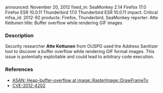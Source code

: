 announced: November 20, 2012
fixed_in: SeaMonkey 2.14
          Firefox 17.0
          Firefox ESR 10.0.11
          Thunderbird 17.0
          Thunderbird ESR 10.0.11
impact: Critical
mfsa_id: 2012-92
products: Firefox, Thunderbird, SeaMonkey
reporter: Atte Kettunen
title: Buffer overflow while rendering GIF images

<h3>Description</h3>

<p>Security researcher <strong>Atte Kettunen</strong> from OUSPG used the Address Sanitizer tool to discover a buffer overflow while rendering GIF format images. This issue is potentially exploitable and could lead to arbitrary code execution.
</p>


<h3>References</h3>

<ul>
  <li><a href="https://bugzilla.mozilla.org/show_bug.cgi?id=758200">
      ASAN: Heap-buffer-overflow at image::RasterImage::DrawFrameTo</a></li>
  <li><a href="http://cve.mitre.org/cgi-bin/cvename.cgi?name=CVE-2012-4202" class="ex-ref">CVE-2012-4202</a></li>
</ul>



